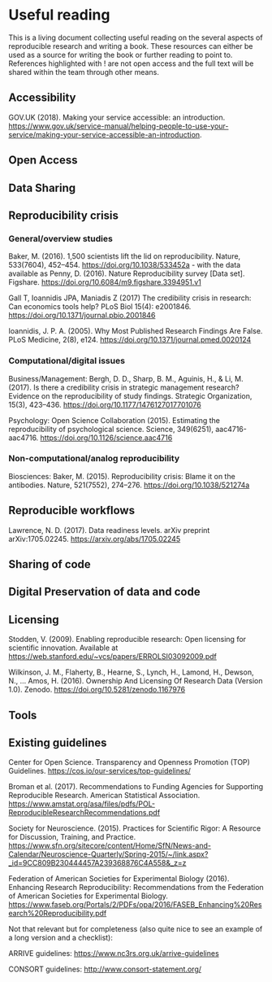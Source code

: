 # Useful reading

This is a living document collecting useful reading on the several aspects of reproducible research and writing a book. These resources can either be used as a source for writing the book or further reading to point to. References highlighted with ! are not open access and the full text will be shared within the team through other means.

## Accessibility
GOV.UK (2018). Making your service accessible: an introduction. https://www.gov.uk/service-manual/helping-people-to-use-your-service/making-your-service-accessible-an-introduction.

## Open Access

## Data Sharing

## Reproducibility crisis

### General/overview studies

Baker, M. (2016). 1,500 scientists lift the lid on reproducibility. Nature, 533(7604), 452–454. https://doi.org/10.1038/533452a - with the data available as Penny, D. (2016). Nature Reproducibility survey [Data set]. Figshare. https://doi.org/10.6084/m9.figshare.3394951.v1

Gall T, Ioannidis JPA, Maniadis Z (2017) The credibility crisis in research: Can economics tools help? PLoS Biol 15(4): e2001846. https://doi.org/10.1371/journal.pbio.2001846

Ioannidis, J. P. A. (2005). Why Most Published Research Findings Are False. PLoS Medicine, 2(8), e124. https://doi.org/10.1371/journal.pmed.0020124

### Computational/digital issues

Business/Management:
Bergh, D. D., Sharp, B. M., Aguinis, H., & Li, M. (2017). Is there a credibility crisis in strategic management research? Evidence on the reproducibility of study findings. Strategic Organization, 15(3), 423–436. https://doi.org/10.1177/1476127017701076

Psychology:
Open Science Collaboration (2015). Estimating the reproducibility of psychological science. Science, 349(6251), aac4716-aac4716. https://doi.org/10.1126/science.aac4716

### Non-computational/analog reproducibility
 
Biosciences:
Baker, M. (2015). Reproducibility crisis: Blame it on the antibodies. Nature, 521(7552), 274–276. https://doi.org/10.1038/521274a 

## Reproducible workflows
Lawrence, N. D. (2017). Data readiness levels. arXiv preprint arXiv:1705.02245. https://arxiv.org/abs/1705.02245

## Sharing of code

## Digital Preservation of data and code

## Licensing

Stodden, V. (2009). Enabling reproducible research: Open licensing for scientific innovation. Available at https://web.stanford.edu/~vcs/papers/ERROLSI03092009.pdf

Wilkinson, J. M., Flaherty, B., Hearne, S., Lynch, H., Lamond, H., Dewson, N., … Amos, H. (2016). Ownership And Licensing Of Research Data (Version 1.0). Zenodo. https://doi.org/10.5281/zenodo.1167976

## Tools

## Existing guidelines
Center for Open Science. Transparency and Openness Promotion (TOP) Guidelines. https://cos.io/our-services/top-guidelines/

Broman et al. (2017). Recommendations to Funding Agencies for Supporting Reproducible Research. American Statistical Association. https://www.amstat.org/asa/files/pdfs/POL-ReproducibleResearchRecommendations.pdf

Society for Neuroscience. (2015). Practices for Scientific Rigor: A Resource for Discussion, Training, and Practice. https://www.sfn.org/sitecore/content/Home/SfN/News-and-Calendar/Neuroscience-Quarterly/Spring-2015/~/link.aspx?_id=9CC809B230444457A239368876C4A558&_z=z

Federation of American Societies for Experimental Biology (2016). Enhancing Research Reproducibility: Recommendations from the Federation of American Societies for Experimental Biology. https://www.faseb.org/Portals/2/PDFs/opa/2016/FASEB_Enhancing%20Research%20Reproducibility.pdf

Not that relevant but for completeness (also quite nice to see an example of a long version and a checklist):

ARRIVE guidelines: https://www.nc3rs.org.uk/arrive-guidelines

CONSORT guidelines: http://www.consort-statement.org/
